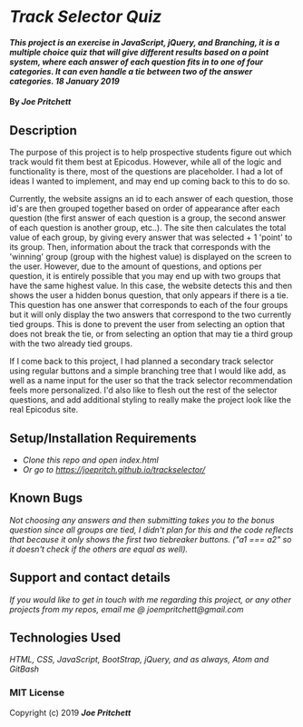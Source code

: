 # _Track Selector Quiz_

#### _This project is an exercise in JavaScript, jQuery, and Branching, it is a multiple choice quiz that will give different results based on a point system, where each answer of each question fits in to one of four categories. It can even handle a tie between two of the answer categories. 18 January 2019_

#### By _**Joe Pritchett**_

## Description

  The purpose of this project is to help prospective students figure out which track would fit them best at Epicodus. However, while all of the logic and functionality is there, most of the questions are placeholder. I had a lot of ideas I wanted to implement, and may end up coming back to this to do so.

Currently, the website assigns an id to each answer of each question, those id's are then grouped together based on order of appearance after each question (the first answer of each question is a group, the second answer of each question is another group, etc..). The site then calculates the total value of each group, by giving every answer that was selected + 1 'point' to its group. Then, information about the track that corresponds with the 'winning' group (group with the highest value) is displayed on the screen to the user. However, due to the amount of questions, and options per question, it is entirely possible that you may end up with two groups that have the same highest value. In this case, the website detects this and then shows the user a hidden bonus question, that only appears if there is a tie. This question has one answer that corresponds to each of the four groups but it will only display the two answers that correspond to the two currently tied groups. This is done to prevent the user from selecting an option that does not break the tie, or from selecting an option that may tie a third group with the two already tied groups.

If I come back to this project, I had planned a secondary track selector using regular buttons and a simple branching tree that I would like add, as well as a name input for the user so that the track selector recommendation feels more personalized. I'd also like to flesh out the rest of the selector questions, and add additional styling to really make the project look like the real Epicodus site.

## Setup/Installation Requirements

* _Clone this repo and open index.html_
* _Or go to https://joepritch.github.io/trackselector/_

## Known Bugs

_Not choosing any answers and then submitting takes you to the bonus question since all groups are tied, I didn't plan for this and the code reflects that because it only shows the first two tiebreaker buttons. ("a1 === a2" so it doesn't check if the others are equal as well)._

## Support and contact details

_If you would like to get in touch with me regarding this project, or any other projects from my repos, email me @ joempritchett@gmail.com_

## Technologies Used

_HTML, CSS, JavaScript, BootStrap, jQuery, and as always, Atom and GitBash_

### MIT License


Copyright (c) 2019 **_Joe Pritchett_**
